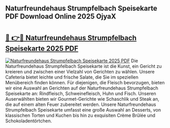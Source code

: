 ## Naturfreundehaus Strumpfelbach Speisekarte PDF Download Online 2025 OjyaX

# <h2><a href="http://gc9hxw.nevu.top/?p=Naturfreundehaus+Strumpfelbach+Speisekarte">🔗 👉🔴 Naturfreundehaus Strumpfelbach Speisekarte 2025 PDF</a></h2>

[![Naturfreundehaus Strumpfelbach Speisekarte 2025 PDF](https://i.imgur.com/dBaPXMq.png)](http://gc9hxw.nevu.top/?p=Naturfreundehaus+Strumpfelbach+Speisekarte)
Die Naturfreundehaus Strumpfelbach Speisekarte ist die Kunst, ein Gericht zu kreieren und zwischen einer Vielzahl von Gerichten zu wählen. Unsere Cafeteria bietet leichte und frische Salate, die Sie im speziellen Menübereich finden können. Für diejenigen, die Fleisch bevorzugen, bieten wir eine Auswahl an Gerichten auf der Naturfreundehaus Strumpfelbach Speisekarte an: Rindfleisch, Schweinefleisch, Huhn und Fisch. Unseren Auserwählten bieten wir Gourmet-Gerichte wie Schaschlik und Steak an, die auf einem alten Feuer zubereitet werden. Unsere Naturfreundehaus Strumpfelbach Speisekarte umfasst eine große Auswahl an Desserts, von klassischen Torten und Kuchen bis hin zu exquisiten Crème Brûlée und Schokoladentörtchen.
